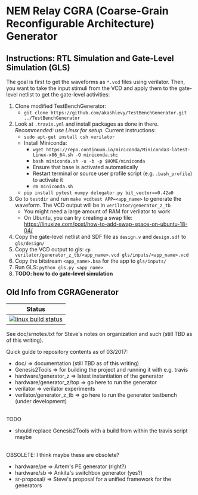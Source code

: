 # NEM Relay CGRA (Coarse-Grain Reconfigurable Architecture) Generator

## Instructions: RTL Simulation and Gate-Level Simulation (GLS)

The goal is first to get the waveforms as `*.vcd` files using verilator.
Then, you want to take the input stimuli from the VCD and apply them to the gate-level netlist to get the gate-level activities:
1. Clone modified TestBenchGenerator:
    - `git clone https://github.com/akashlevy/TestBenchGenerator.git ../TestBenchGenerator`
2. Look at `.travis.yml` and install packages as done in there. *Recommended: use Linux for setup.* Current instructions:
    - `sudo apt-get install csh verilator`
    - Install Miniconda:
        - `wget https://repo.continuum.io/miniconda/Miniconda3-latest-Linux-x86_64.sh -O miniconda.sh;`
        - `bash miniconda.sh -u -b -p $HOME/miniconda`
        - Ensure that base is activated automatically
        - Restart terminal or source user profile script (e.g. `.bash_profile`) to activate it
        - `rm miniconda.sh`
    - `pip install pytest numpy delegator.py bit_vector==0.42a0`
3. Go to `testdir` and run `make vcdtest APP=<app_name>` to generate the waveform. The VCD output will be in `verilator/generator_z_tb`
    - You might need a large amount of RAM for verilator to work
    - On Ubuntu, you can try creating a swap file: https://linuxize.com/post/how-to-add-swap-space-on-ubuntu-18-04/
4. Copy the gate-level netlist and SDF file as `design.v` and `design.sdf` to `gls/design/`
5. Copy the VCD output to gls: `cp verilator/generator_z_tb/<app_name>.vcd gls/inputs/<app_name>.vcd`
6. Copy the bitstream `<app_name>.bsa` for the app to `gls/inputs/`
7. Run GLS: `python gls.py <app_name>`
8. **TODO: how to do gate-level simulation**

## Old Info from CGRAGenerator

| Status                       |
|------------------------------|
| [![linux build status][1]][2]|

[1]: https://travis-ci.org/StanfordAHA/CGRAGenerator.svg?branch=master
[2]: https://travis-ci.org/StanfordAHA/CGRAGenerator

See doc/srnotes.txt for Steve's notes on organization and such
(still TBD as of this writing).

Quick guide to repository contents as of 03/2017:
* doc/ => documentation (still TBD as of this writing)
* Genesis2Tools => for building the project and running it with e.g. travis
* hardware/generator_z => latest instantiation of the generator
* hardware/generator_z/top => go here to run the generator
* verilator => verilator experiments
* verilator/generator_z_tb => go here to run the generator testbench (under development)
<br/><br/>

TODO
* should replace Genesis2Tools with a build from within the travis script maybe
<br/><br/>


OBSOLETE: I think maybe these are obsolete?
* hardware/pe => Artem's PE generator (right?)
* hardware/sb => Ankita's switchbox generator (yes?)
* sr-proposal/ => Steve's proposal for a unified framework for the generators

